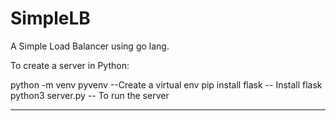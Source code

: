 # SimpleLB
A Simple Load Balancer using go lang. 

To create a server in Python:

python -m venv pyvenv --Create a virtual env
pip install flask -- Install flask
python3 server.py  -- To run the server

-------------------------------------------------------------------------------------------------------------------

